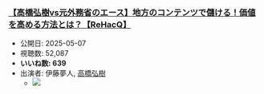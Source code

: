 ### [【高橋弘樹vs元外務省のエース】地方のコンテンツで儲ける！価値を高める方法とは？【ReHacQ】](https://www.youtube.com/watch?v=QdrwEObi_H0)
-   公開日: 2025-05-07
-   視聴数: 52,087
-   **いいね数: 639**
-   出演者: 伊藤夢人, [高橋弘樹](/rehacq_fan/people/高橋弘樹 "wikilink")
    - [![](https://img.youtube.com/vi/QdrwEObi_H0/hqdefault.jpg)](https://www.youtube.com/watch?v=QdrwEObi_H0)
